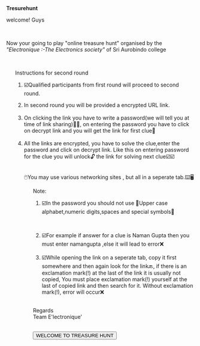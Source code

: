  
<html>
<head>
<centre><strong>Tresurehunt</strong></centre>
</head>
<body>
<p> welcome! Guys </p><br>
<p> Now your going to play "online treasure hunt" organised by the <em>"Electronique :-The Electronics society"</em> of Sri Aurobindo college </p><br>
<ul><p>Instructions for second round<br>
 
<ol>
 <li>
  <p>☑️Qualified participants from first round will proceed to second round.<br>


<li>In second round you will be provided a encrypted URL link.</li> <br>



<li>On clicking the link you have to write a password(we will tell you at time of link sharing)👀👀, on entering the password you have to click on  decrypt link and you will get the link for first clue👀 </li> <br>



<li>All the links are encrypted, you have to solve the clue,enter the password and click on decrypt link. Like this on entering password for the clue you will unlock🔓 the link for solving next clue☑️☑️</li> <br>



<p>🖱️You may use various networking sites , but all in a seperate tab.⌨️🖥️</p> 


 


<ul><p>Note:<br>
 <ol>
  <li>

☑️In the password you should not use 🚫Upper case alphabet,numeric digits,spaces and special symbols🚫</li><br>



<li>
☑️For example if answer for a clue is Naman Gupta then you must enter namangupta ,else it will lead to error❌</li><br>


<li>
☑️While opening the link on a seperate tab, copy it first somewhere and then again look for the link🔙, if there is an exclamation mark(!) at the last of the link it is usually not copied, You must place exclamation mark(!)  yourself at the last of copied link and then search for it. Without exclamation mark(!), error will occur❌ </li> <br>
</ol> 








<p>Regards<br>
Team E'lectronique'</p><br>
<a href="https://sam2001coder.github.io/Clue1/"><button>WELCOME TO TREASURE HUNT</button></a>



